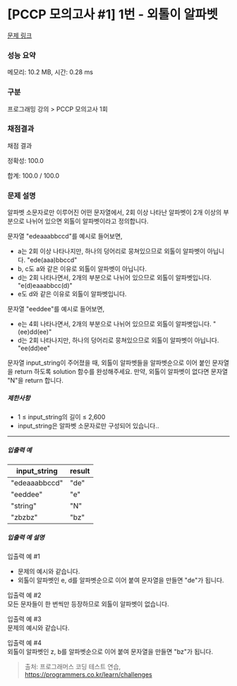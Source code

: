 # [PCCP 모의고사 #1] 1번 - 외톨이 알파벳

[문제 링크](https://school.programmers.co.kr/learn/courses/15008/lessons/121683) 

### 성능 요약

메모리: 10.2 MB, 시간: 0.28 ms

### 구분

프로그래밍 강의 > PCCP 모의고사 1회

### 채점결과

<p>채점 결과</p>
<p>정확성: 100.0</p>
<p>합계: 100.0 / 100.0</p>

### 문제 설명

<p>알파벳 소문자로만 이루어진 어떤 문자열에서, 2회 이상 나타난 알파벳이 2개 이상의 부분으로 나뉘어 있으면 외톨이 알파벳이라고 정의합니다.</p>
<p>문자열 "edeaaabbccd"를 예시로 들어보면,</p>
<ul>
<li>a는 2회 이상 나타나지만, 하나의 덩어리로 뭉쳐있으므로 외톨이 알파벳이 아닙니다.
"ede(aaa)bbccd"</li>
<li>b, c도 a와 같은 이유로 외톨이 알파벳이 아닙니다.</li>
<li>d는 2회 나타나면서, 2개의 부분으로 나뉘어 있으므로 외톨이 알파벳입니다.
"e(d)eaaabbcc(d)"</li>
<li>e도 d와 같은 이유로 외톨이 알파벳입니다.</li>
</ul>

<p>문자열 "eeddee"를 예시로 들어보면,</p>
<ul>
<li>e는 4회 나타나면서, 2개의 부분으로 나뉘어 있으므로 외톨이 알파벳입니다.
"(ee)dd(ee)"</li>
<li>d는 2회 나타나지만, 하나의 덩어리로 뭉쳐있으므로 외톨이 알파벳이 아닙니다.
"ee(dd)ee"</li>
</ul>
<p>문자열 input_string이 주어졌을 때, 외톨이 알파벳들을 알파벳순으로 이어 붙인 문자열을 return 하도록 solution 함수를 완성해주세요. 만약, 외톨이 알파벳이 없다면 문자열 "N"을 return 합니다.</p>

<h5>제한사항</h5>

<ul>
<li>1 ≤ input_string의 길이 ≤ 2,600</li>
<li>input_string은 알파벳 소문자로만 구성되어 있습니다..</li>
</ul>

<hr>

<h5>입출력 예</h5>
<table class="table">
        <thead><tr>
<th>input_string</th>
<th>result</th>
</tr>
</thead>
        <tbody><tr>
<td>"edeaaabbccd"</td>
<td>"de"</td>
</tr>
<tr>
<td>"eeddee"</td>
<td>"e"</td>
</tr>
<tr>
<td>"string"</td>
<td>"N"</td>
</tr>
<tr>
<td>"zbzbz"</td>
<td>"bz"</td>
</tr>
</tbody>
      </table>
<h5>입출력 예 설명</h5>

<p>입출력 예 #1<br>
<ul>
<li>문제의 예시와 같습니다.</li>
<li>외톨이 알파벳인 e, d를 알파벳순으로 이어 붙여 문자열을 만들면 "de"가 됩니다.</li>
</ul></p>
<p>입출력 예 #2<br>
모든 문자들이 한 번씩만 등장하므로 외톨이 알파벳이 없습니다.</p>
<p>입출력 예 #3<br>
문제의 예시와 같습니다.</p>
<p>입출력 예 #4<br>
외톨이 알파벳인 z, b를 알파벳순으로 이어 붙여 문자열을 만들면 "bz"가 됩니다.</p>


> 출처: 프로그래머스 코딩 테스트 연습, https://programmers.co.kr/learn/challenges
